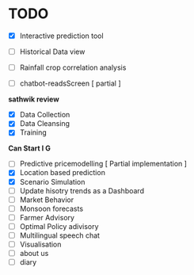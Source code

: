 # TODO

- [x] Interactive prediction tool
- [ ] Historical Data view
- [ ] Rainfall crop correlation analysis

- [ ] chatbot-readsScreen [ partial ]

**sathwik review**

- [x] Data Collection
- [x] Data Cleansing
- [x] Training

**Can Start I G**

- [ ] Predictive pricemodelling [ Partial implementation ]
- [x] Location based prediction
- [x] Scenario Simulation
- [ ] Update hisotry trends as a Dashboard
- [ ] Market Behavior
- [ ] Monsoon forecasts
- [ ] Farmer Advisory
- [ ] Optimal Policy adivisory
- [ ] Multilingual speech chat
- [ ] Visualisation
- [ ] about us
- [ ] diary
